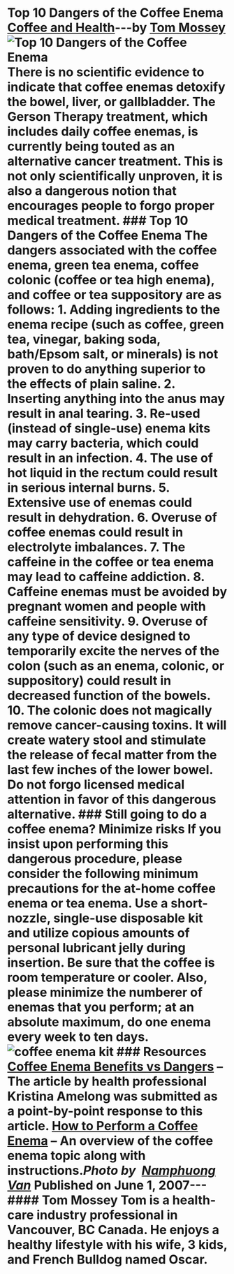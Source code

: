 # Top 10 Dangers of the Coffee Enema [Coffee and Health](https://ineedcoffee.com/section/coffee-health/)---by [Tom Mossey](https://ineedcoffee.com/by/tom-mossey/)![Top 10 Dangers of the Coffee Enema](https://ineedcoffee.com/images/posts/top-10-dangers-of-the-coffee-enema/dangers-of-coffee-enema.jpg) There is no scientific evidence to indicate that coffee enemas detoxify the bowel, liver, or gallbladder. The Gerson Therapy treatment, which includes daily coffee enemas, is currently being touted as an alternative cancer treatment. This is not only scientifically unproven, it is also a dangerous notion that encourages people to forgo proper medical treatment. ### Top 10 Dangers of the Coffee Enema The dangers associated with the coffee enema, green tea enema, coffee colonic (coffee or tea high enema), and coffee or tea suppository are as follows: 1. Adding ingredients to the enema recipe (such as coffee, green tea, vinegar, baking soda, bath/Epsom salt, or minerals) is not proven to do anything superior to the effects of plain saline. 2. Inserting anything into the anus may result in anal tearing. 3. Re-used (instead of single-use) enema kits may carry bacteria, which could result in an infection. 4. The use of hot liquid in the rectum could result in serious internal burns. 5. Extensive use of enemas could result in dehydration. 6. Overuse of coffee enemas could result in electrolyte imbalances. 7. The caffeine in the coffee or tea enema may lead to caffeine addiction. 8. Caffeine enemas must be avoided by pregnant women and people with caffeine sensitivity. 9. Overuse of any type of device designed to temporarily excite the nerves of the colon (such as an enema, colonic, or suppository) could result in decreased function of the bowels. 10. The colonic does not magically remove cancer-causing toxins. It will create watery stool and stimulate the release of fecal matter from the last few inches of the lower bowel. Do not forgo licensed medical attention in favor of this dangerous alternative. ### Still going to do a coffee enema? Minimize risks If you insist upon performing this dangerous procedure, please consider the following minimum precautions for the at-home coffee enema or tea enema. Use a short-nozzle, single-use disposable kit and utilize copious amounts of personal lubricant jelly during insertion. Be sure that the coffee is room temperature or cooler. Also, please minimize the numberer of enemas that you perform; at an absolute maximum, do one enema every week to ten days.![coffee enema kit](https://ineedcoffee.com/assets/coffee-enema-kit.DX6-hhp7_2uyRge.webp) ### Resources [Coffee Enema Benefits vs Dangers](https://ineedcoffee.com/coffee-enema-benefits-vs-dangers/) – The article by health professional Kristina Amelong was submitted as a point-by-point response to this article. [How to Perform a Coffee Enema](https://ineedcoffee.com/coffee-enema/) – An overview of the coffee enema topic along with instructions._Photo by  [Namphuong Van](https://unsplash.com/@namphuong)_ Published on June 1, 2007--- #### Tom Mossey Tom is a health-care industry professional in Vancouver, BC Canada. He enjoys a healthy lifestyle with his wife, 3 kids, and French Bulldog named Oscar.